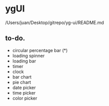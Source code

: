 # ygUI
/Users/juan/Desktop/gitrepo/yg-ui/README.md

## to-do. 
* circular percentage bar (*)
* loading spinner
* loading bar
* timer
* clock
* bar chart
* pie chart
* date picker
* time picker
* color picker

